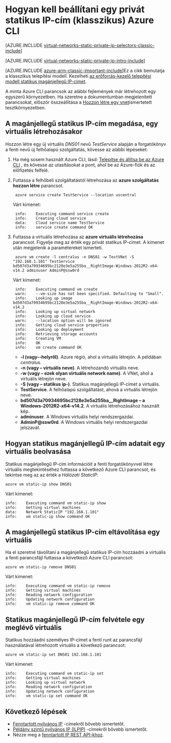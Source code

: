 <properties 
   pageTitle="Klasszikus módú ausing statikus magánjellegű IP-cím beállíthatja a CLI |} Microsoft Azure"
   description="Statikus magánjellegű IP-címei (immerzióban), és hogyan kezelheti őket a CLI használatával Klasszikus módú ismertetése"
   services="virtual-network"
   documentationCenter="na"
   authors="jimdial"
   manager="carmonm"
   editor="tysonn"
   tags="azure-service-management"
/>
<tags 
   ms.service="virtual-network"
   ms.devlang="na"
   ms.topic="article"
   ms.tgt_pltfrm="na"
   ms.workload="infrastructure-services"
   ms.date="03/15/2016"
   ms.author="jdial" />

# <a name="how-to-set-a-static-private-ip-address-classic-in-azure-cli"></a>Hogyan kell beállítani egy privát statikus IP-cím (klasszikus) Azure CLI

[AZURE.INCLUDE [virtual-networks-static-private-ip-selectors-classic-include](../../includes/virtual-networks-static-private-ip-selectors-classic-include.md)]

[AZURE.INCLUDE [virtual-networks-static-private-ip-intro-include](../../includes/virtual-networks-static-private-ip-intro-include.md)]

[AZURE.INCLUDE [azure-arm-classic-important-include](../../includes/azure-arm-classic-important-include.md)]Ez a cikk bemutatja a klasszikus telepítési modell. Kezelheti [az erőforrás-kezelő telepítési modell statikus magánjellegű IP-címet](virtual-networks-static-private-ip-arm-cli.md).

A minta Azure CLI parancsok az alábbi fejlemények már létrehozott egy egyszerű környezetben. Ha szeretne a dokumentumban megjelenített parancsokat, először összeállítása a [Hozzon létre egy vnet](virtual-networks-create-vnet-classic-cli.md)ismertetett tesztkörnyezetben.

## <a name="how-to-specify-a-static-private-ip-address-when-creating-a-vm"></a>A magánjellegű statikus IP-cím megadása, egy virtuális létrehozásakor
Hozzon létre egy új virtuális *DNS01* nevű *TestService* alapján a forgatókönyv a fenti nevű új felhőalapú szolgáltatás, kövesse az alábbi lépéseket:

1. Ha még sosem használt Azure CLI, lásd: [Telepítse és állítsa be az Azure CLI](../xplat-cli-install.md) , és kövesse az utasításokat a pont, ahol be az Azure-fiók és az előfizetés felfelé.
1. Futtassa a felhőbeli szolgáltatástól létrehozása az **azure szolgáltatás hozzon létre** parancsot.

        azure service create TestService --location uscentral

    Várt kimenet:

        info:    Executing command service create
        info:    Creating cloud service
        data:    Cloud service name TestService
        info:    service create command OK
    
2. Futtassa a virtuális létrehozása az **azure virtuális létrehozása** parancsot. Figyelje meg az érték egy privát statikus IP-címet. A kimenet után megjelenik a paramétereket ismerteti.

        azure vm create -l centralus -n DNS01 -w TestVNet -S "192.168.1.101" TestService bd507d3a70934695bc2128e3e5a255ba__RightImage-Windows-2012R2-x64-v14.2 adminuser AdminP@ssw0rd

    Várt kimenet:

        info:    Executing command vm create
        warn:    --vm-size has not been specified. Defaulting to "Small".
        info:    Looking up image bd507d3a70934695bc2128e3e5a255ba__RightImage-Windows-2012R2-x64-v14.2
        info:    Looking up virtual network
        info:    Looking up cloud service
        warn:    --location option will be ignored
        info:    Getting cloud service properties
        info:    Looking up deployment
        info:    Retrieving storage accounts
        info:    Creating VM
        info:    OK
        info:    vm create command OK

    - **-l (vagy--helyről)**. Azure régió, ahol a virtuális létrejön. A példában *centralus*.
    - **-n (vagy – virtuális neve)**. A létrehozandó virtuális neve.
    - **-w (vagy – ezek olyan virtuális network name)**. A VNet, ahol a virtuális létrejön neve. 
    - **-S (vagy – statikus ip-)**. Statikus magánjellegű IP-címet a virtuális.
    - **TestService**. A felhőalapú szolgáltatást, ahová a virtuális létrejön neve.
    - **bd507d3a70934695bc2128e3e5a255ba__RightImage – a Windows-2012R2-x64-v14.2**. A virtuális létrehozásához használt kép.
    - **adminuser**. A Windows virtuális helyi rendszergazdai.
    - **AdminP@ssw0rd**. A Windows virtuális helyi rendszergazdai jelszavát.

## <a name="how-to-retrieve-static-private-ip-address-information-for-a-vm"></a>Hogyan statikus magánjellegű IP-cím adatait egy virtuális beolvasása
Statikus magánjellegű IP-cím információit a fenti forgatókönyvvel létre virtuális megtekintéséhez futtassa a következő Azure CLI parancsot, és tekintse meg az az érték a *Hálózati StaticIP*:

    azure vm static-ip show DNS01

Várt kimenet:

    info:    Executing command vm static-ip show
    info:    Getting virtual machines
    data:    Network StaticIP "192.168.1.101"
    info:    vm static-ip show command OK

## <a name="how-to-remove-a-static-private-ip-address-from-a-vm"></a>A magánjellegű statikus IP-cím eltávolítása egy virtuális
Ha el szeretné távolítani a magánjellegű statikus IP-cím hozzáadni a virtuális a fenti parancsfájl futtassa a következő Azure CLI parancsot:
    
    azure vm static-ip remove DNS01

Várt kimenet:

    info:    Executing command vm static-ip remove
    info:    Getting virtual machines
    info:    Reading network configuration
    info:    Updating network configuration
    info:    vm static-ip remove command OK

## <a name="how-to-add-a-static-private-ip-to-an-existing-vm"></a>Statikus magánjellegű IP-cím felvétele egy meglévő virtuális
Statikus hozzáadni személyes IP-címet a fenti runt az parancsfájl használatával létrehozott virtuális a következő parancsot:

    azure vm static-ip set DNS01 192.168.1.101

Várt kimenet:

    info:    Executing command vm static-ip set
    info:    Getting virtual machines
    info:    Looking up virtual network
    info:    Reading network configuration
    info:    Updating network configuration
    info:    vm static-ip set command OK

## <a name="next-steps"></a>Következő lépések

- [Fenntartott nyilvános IP](virtual-networks-reserved-public-ip.md) -címekről bővebb ismertetőt.
- [Példány szintű nyilvános IP (ILPIP)](virtual-networks-instance-level-public-ip.md) -címekről bővebb ismertetőt.
- Nézze meg a [fenntartott IP REST API-khoz](https://msdn.microsoft.com/library/azure/dn722420.aspx).
